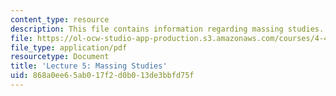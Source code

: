 ```yaml
---
content_type: resource
description: This file contains information regarding massing studies.
file: https://ol-ocw-studio-app-production.s3.amazonaws.com/courses/4-430-daylighting-spring-2012/868a0ee65ab017f2d0b013de3bbfd75f_MIT4_430S12_lec05.pdf
file_type: application/pdf
resourcetype: Document
title: 'Lecture 5: Massing Studies'
uid: 868a0ee6-5ab0-17f2-d0b0-13de3bbfd75f
---
```

